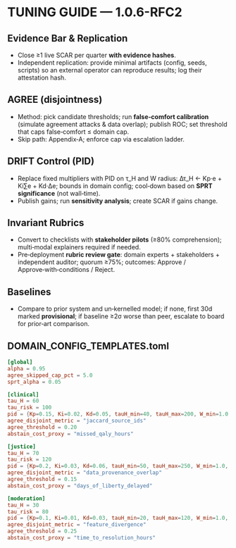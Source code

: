 # TUNING GUIDE — 1.0.6-RFC2

## Evidence Bar & Replication
- Close ≥1 live SCAR per quarter **with evidence hashes**.
- Independent replication: provide minimal artifacts (config, seeds, scripts) so an external operator can reproduce results; log their attestation hash.

## AGREE (disjointness)
- Method: pick candidate thresholds; run **false‑comfort calibration** (simulate agreement attacks & data overlap); publish ROC; set threshold that caps false‑comfort ≤ domain cap.
- Skip path: Appendix‑A; enforce cap via escalation ladder.

## DRIFT Control (PID)
- Replace fixed multipliers with PID on τ_H and W radius: Δτ_H ← Kp·e + Ki∑e + Kd·Δe; bounds in domain config; cool‑down based on **SPRT significance** (not wall‑time).
- Publish gains; run **sensitivity analysis**; create SCAR if gains change.

## Invariant Rubrics
- Convert to checklists with **stakeholder pilots** (≥80% comprehension); multi‑modal explainers required if needed.
- Pre‑deployment **rubric review gate**: domain experts + stakeholders + independent auditor; quorum ≥75%; outcomes: Approve / Approve‑with‑conditions / Reject.

## Baselines
- Compare to prior system and un‑kernelled model; if none, first 30d marked **provisional**; if baseline ≥2σ worse than peer, escalate to board for prior‑art comparison.

## DOMAIN_CONFIG_TEMPLATES.toml
```toml
[global]
alpha = 0.95
agree_skipped_cap_pct = 5.0
sprt_alpha = 0.05

[clinical]
tau_H = 60
tau_risk = 100
pid = {Kp=0.15, Ki=0.02, Kd=0.05, tauH_min=40, tauH_max=200, W_min=1.0, W_max=4.0}
agree_disjoint_metric = "jaccard_source_ids"
agree_threshold = 0.20
abstain_cost_proxy = "missed_qaly_hours"

[justice]
tau_H = 70
tau_risk = 120
pid = {Kp=0.2, Ki=0.03, Kd=0.06, tauH_min=50, tauH_max=250, W_min=1.0, W_max=5.0}
agree_disjoint_metric = "data_provenance_overlap"
agree_threshold = 0.15
abstain_cost_proxy = "days_of_liberty_delayed"

[moderation]
tau_H = 30
tau_risk = 80
pid = {Kp=0.1, Ki=0.01, Kd=0.03, tauH_min=20, tauH_max=120, W_min=1.0, W_max=3.0}
agree_disjoint_metric = "feature_divergence"
agree_threshold = 0.25
abstain_cost_proxy = "time_to_resolution_hours"
```
